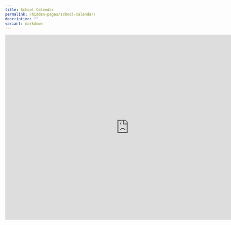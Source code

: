 ```yaml
---
title: School Calendar
permalink: /hidden-pages/school-calendar/
description: ""
variant: markdown
---
```

<iframe src="https://calendar.google.com/calendar/embed?src=c_1376558e99dddb4a314ed692b494208733b63b1c665ad85a8fca5ea9c5fd3f2c%40group.calendar.google.com&amp;ctz=Asia%2FSingapore" style="border: 0" width="800" height="600" frameborder="0" scrolling="no"></iframe>